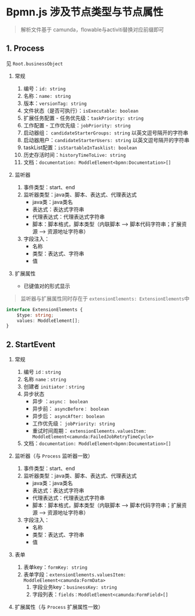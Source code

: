 # Bpmn.js 涉及节点类型与节点属性

> 解析文件基于 camunda，flowable与activiti替换对应前缀即可

## 1. Process

见 `Root.businessObject`

1. 常规
   
    1. 编号：`id: string`
    2. 名称：`name: string`
    3. 版本：`versionTag: string`
    4. 文件状态（是否可执行）：`isExecutable: boolean`
    5. 扩展任务配置 - 任务优先级：`taskPriority: string`
    6. 工作配置 - 工作优先级：`jobPriority: string`
    7. 启动器组： `candidateStarterGroups: string` 以英文逗号隔开的字符串
    8. 启动器用户：`candidateStarterUsers: string` 以英文逗号隔开的字符串
    9. taskList配置：`isStartableInTasklist: boolean`
    10. 历史存活时间：`historyTimeToLive: string`
    11. 文档：`documentation: ModdleElement<bpmn:Documentation>[]`
2. 监听器
    1. 事件类型：start、end
    2. 监听器类型：java类、脚本、表达式、代理表达式
       - java类：java类名
       - 表达式：表达式字符串
       - 代理表达式：代理表达式字符串
       - 脚本：脚本格式，脚本类型（内联脚本 --> 脚本代码字符串；扩展资源 --> 资源地址字符串）
    3. 字段注入：
       - 名称
       - 类型：表达式、字符串
       - 值
4. 扩展属性
    - 已键值对的形式显示

> 监听器与扩展属性同时存在于 `extensionElements: ExtensionElements`中

```typescript
interface ExtensionElements {
    $type: string;
    values: ModdleElement[];
}
```



## 2. StartEvent

1. 常规

    1. 编号 `id：string`
    2. 名称 `name：string`
    3. 创建者 `initiator：string`
    4. 异步状态
       - 异步 ：`async： boolean`
       - 异步前： `asyncBefore： boolean`
       - 异步后： `asyncAfter: boolean`
       - 工作优先级： `jobPriority: string`
       - 重试时间周期： `extensionElements.valuesItem: ModdleElement<camunda:FailedJobRetryTimeCycle> `
    5. 文档：`documentation: ModdleElement<bpmn:Documentation>[]`
2. 监听器（与 `Process` 监听器一致）
    1. 事件类型：start、end
    2. 监听器类型：java类、脚本、表达式、代理表达式
        - java类：java类名
        - 表达式：表达式字符串
        - 代理表达式：代理表达式字符串
        - 脚本：脚本格式，脚本类型（内联脚本 --> 脚本代码字符串；扩展资源 --> 资源地址字符串）
    3. 字段注入：
        - 名称
        - 类型：表达式、字符串
        - 值
3. 表单
    1. 表单key：`formKey: string`
    2. 表单字段：`extensionElements.valuesItem: ModdleElement<camunda:FormData> `
       1. 字段业务key：`businessKey: string`
       2. 字段列表：`fields：ModdleElement<camunda:FormField>[]`
4. 扩展属性（与 `Process` 扩展属性一致）